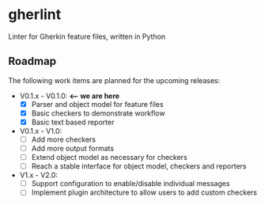 # gherlint
Linter for Gherkin feature files, written in Python

## Roadmap

The following work items are planned for the upcoming releases:

* V0.1.x - V0.1.0: **<-- we are here**
    * [x] Parser and object model for feature files
    * [x] Basic checkers to demonstrate workflow
    * [x] Basic text based reporter
* V0.1.x - V1.0:
    * [ ] Add more checkers
    * [ ] Add more output formats
    * [ ] Extend object model as necessary for checkers
    * [ ] Reach a stable interface for object model, checkers and reporters
* V1.x - V2.0:
    * [ ] Support configuration to enable/disable individual messages
    * [ ] Implement plugin architecture to allow users to add custom checkers
